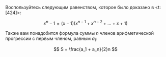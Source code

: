 Воспользуйтесь следующим равенством, которое было доказано в <t:[424]>:

$$ x^n - 1 = (x-1)(x^{n-1} + x^{n-2} + \ldots + x + 1) $$

Также вам понадобится формула суммы $n$ членов арифметической прогрессии с первым членом, равным $a_1$:

$$ S = \frac{a_1 + a_n}{2}n $$